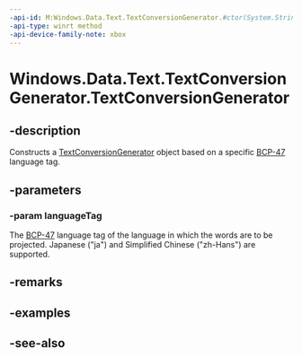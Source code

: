 ```yaml
---
-api-id: M:Windows.Data.Text.TextConversionGenerator.#ctor(System.String)
-api-type: winrt method
-api-device-family-note: xbox
---
```


<!-- Method syntax
public TextConversionGenerator(System.String languageTag)
-->

# Windows.Data.Text.TextConversionGenerator.TextConversionGenerator

## -description
Constructs a [TextConversionGenerator](textconversiongenerator.md) object based on a specific [BCP-47](http://tools.ietf.org/html/bcp47) language tag.

## -parameters
### -param languageTag
The [BCP-47](http://tools.ietf.org/html/bcp47) language tag of the language in which the words are to be projected. Japanese ("ja") and Simplified Chinese ("zh-Hans") are supported.

## -remarks

## -examples

## -see-also
